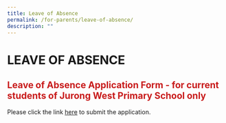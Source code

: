 ```yaml
---
title: Leave of Absence
permalink: /for-parents/leave-of-absence/
description: ""
---
```


# LEAVE OF ABSENCE

## <span style = "color: #c81b1b"> <b>Leave of Absence Application Form - for current students of Jurong West Primary School only</b> </span>

Please click the link <a href="https://form.gov.sg/60c81652c1e7220011fee20e" target = "_blank">here</a> to submit the application.
